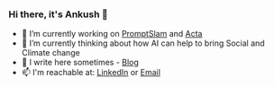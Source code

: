 ### Hi there, it's Ankush 👋

<!--
**garg-ankush/garg-ankush** is a ✨ _special_ ✨ repository because its `README.md` (this file) appears on your GitHub profile.

Here are some ideas to get you started:

- 🔭 I’m currently working on ...
- 🌱 I’m currently learning ...
- 👯 I’m looking to collaborate on ...
- 🤔 I’m looking for help with ...
- 💬 Ask me about ...
- 📫 How to reach me: ...
- 😄 Pronouns: ...
- ⚡ Fun fact: ...
-->

- 🔭 I’m currently working on [PromptSlam](https://promptslam.com) and [Acta](https://acta.fyi)
- 🌱 I’m currently thinking about how AI can help to bring Social and Climate change
- 💬 I write here sometimes - [Blog](https://ankushgarg.com)
- 📫 I'm reachable at: [LinkedIn](https://www.linkedin.com/in/garg-ankush/) or [Email](github@ankushgarg.com)

